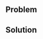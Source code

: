 ## Problem

<!-- State the problem the PR is aiming to solve -->


## Solution

<!--
Outline the solution to the problem.

If this fixes an existing issue include:

Fixes #<ISSUE_NUM>.
-->
